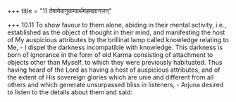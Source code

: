 +++
title = "11 तेषामेवानुकम्पार्थमहमज्ञानजन्"

+++
10.11 To show favour to them alone, abiding in their mental activity,
i.e., established as the object of thought in their mind, and
manifesting the host of My auspicious attributes by the brillinat lamp
called knowledge relating to Me, - I dispel the darkness incompatible
with knowledge. This darkness is born of ignorance in the form of old
Karma consisting of attachment to objects other than Myself, to which
they were previously habituated. Thus having heard of the Lord as having
a host of auspicious attributes, and of the extent of His sovereign
glories which are unie and different from all others and which generate
unsurpassed bliss in listeners, - Arjuna desired to listen to the
details about them and said:

